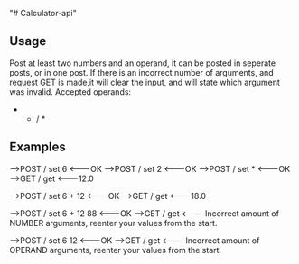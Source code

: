 "# Calculator-api" 

## Usage

Post at least two numbers and an operand,
it can be posted in seperate posts, or in one post.
If there is an incorrect number of arguments, and request GET is made,it will clear the input, and will state which argument was invalid.
Accepted operands: 
+ - / *

## Examples

-->POST / set 6 
<---OK
-->POST / set 2 
<---OK
-->POST / set * 
<---OK
-->GET / get 
<---12.0

-->POST / set 6 + 12
<---OK
-->GET / get
<---18.0

-->POST / set 6 + 12 88
<---OK
-->GET / get
<--- Incorrect amount of NUMBER arguments, reenter your values from the start.

-->POST / set 6 12 
<---OK
-->GET / get
<--- Incorrect amount of OPERAND arguments, reenter your values from the start.
